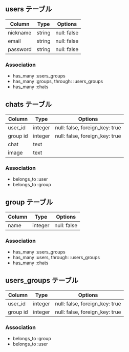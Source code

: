 
## users テーブル
|Column|Type|Options|
|------|----|-------|
|nickname|string|null: false|
|email|string|null: false|
|password|string|null: false|

### Association
- has_many :users_groups
- has_many  :groups,  through:  :users_groups
- has_many :chats




## chats テーブル
|Column|Type|Options|
|------|----|-------|
|user_id|integer|null: false, foreign_key: true|
|group id|integer|null: false, foreign_key: true|
|chat|text||
|image|text| |

### Association
- belongs_to :user
- belongs_to :group




## group テーブル
|Column|Type|Options|
|------|----|-------|
|name|integer|null: false|

### Association
- has_many :users_groups
- has_many :users,  through:  :users_groups
- has_many :chats





## users_groups テーブル
|Column|Type|Options|
|------|----|-------|
|user_id|integer|null: false, foreign_key: true|
|group id|integer|null: false, foreign_key: true|

### Association
- belongs_to :group
- belongs_to :user